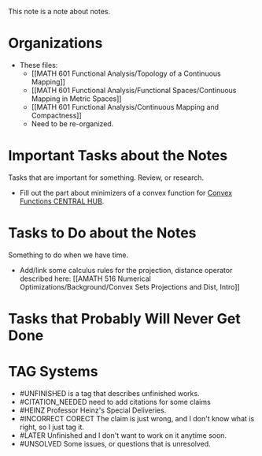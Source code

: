 
This note is a note about notes. 

# **Organizations**

- These files: 
	- [[MATH 601 Functional Analysis/Topology of a Continuous Mapping]]
	- [[MATH 601 Functional Analysis/Functional Spaces/Continuous Mapping in Metric Spaces]]
	- [[MATH 601 Functional Analysis/Continuous Mapping and Compactness]]
	- Need to be re-organized. 

# **Important Tasks about the Notes**

Tasks that are important for something. Review, or research. 

- Fill out the part about minimizers of a convex function for [Convex Functions CENTRAL HUB](AMATH%20516%20Numerical%20Optimizations/CVX%20Analysis/Convex%20Functions%20CENTRAL%20HUB.md). 

# **Tasks to Do about the Notes**

Something to do when we have time. 

- Add/link some calculus rules for the projection, distance operator described here: [[AMATH 516 Numerical Optimizations/Background/Convex Sets Projections and Dist, Intro]]

# **Tasks that Probably Will Never Get Done**



# **TAG Systems**

- #UNFINISHED is a tag that describes unfinished works. 
- #CITATION_NEEDED need to add citations for some claims 
- #HEINZ Professor Heinz's Special Deliveries. 
- #INCORRECT  CORECT The claim is just wrong, and I don't know what is right, so I just tag it. 
- #LATER Unfinished and I don't want to work on it anytime soon. 
- #UNSOLVED Some issues, or questions that is unresolved. 